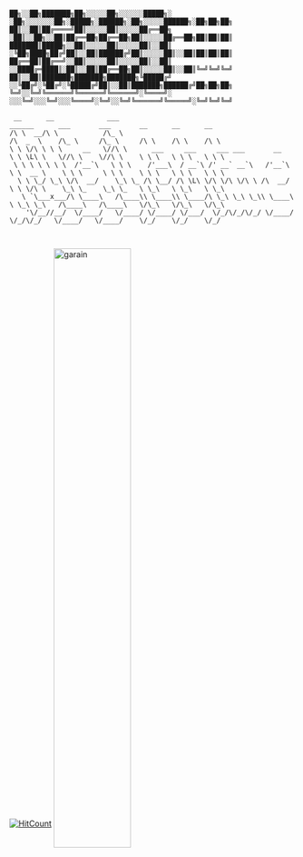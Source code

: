 ```

██╗░░██╗███████╗██╗░░░░░██╗░░░░░░█████╗░  ░██╗░░░░░░░██╗░█████╗░██████╗░██╗░░░░░██████╗░██╗██╗██╗
██║░░██║██╔════╝██║░░░░░██║░░░░░██╔══██╗  ░██║░░██╗░░██║██╔══██╗██╔══██╗██║░░░░░██╔══██╗██║██║██║
███████║█████╗░░██║░░░░░██║░░░░░██║░░██║  ░╚██╗████╗██╔╝██║░░██║██████╔╝██║░░░░░██║░░██║██║██║██║
██╔══██║██╔══╝░░██║░░░░░██║░░░░░██║░░██║  ░░████╔═████║░██║░░██║██╔══██╗██║░░░░░██║░░██║╚═╝╚═╝╚═╝
██║░░██║███████╗███████╗███████╗╚█████╔╝  ░░╚██╔╝░╚██╔╝░╚█████╔╝██║░░██║███████╗██████╔╝██╗██╗██╗
╚═╝░░╚═╝╚══════╝╚══════╝╚══════╝░╚════╝░  ░░░╚═╝░░░╚═╝░░░╚════╝░╚═╝░░╚═╝╚══════╝╚═════╝░╚═╝╚═╝╚═╝

 __      __             ___                                                       ______      ___       ___       __      __      __     
/\ \  __/\ \           /\_ \                                                     /\  _  \    /\_ \     /\_ \     /\ \    /\ \    /\ \    
\ \ \/\ \ \ \     __   \//\ \      ___     ___     ___ ___       __              \ \ \L\ \   \//\ \    \//\ \    \ \ \   \ \ \   \ \ \   
 \ \ \ \ \ \ \  /'__`\   \ \ \    /'___\  / __`\ /' __` __`\   /'__`\             \ \  __ \    \ \ \     \ \ \    \ \ \   \ \ \   \ \ \  
  \ \ \_/ \_\ \/\  __/    \_\ \_ /\ \__/ /\ \L\ \/\ \/\ \/\ \ /\  __/              \ \ \/\ \    \_\ \_    \_\ \_   \ \_\   \ \_\   \ \_\ 
   \ `\___x___/\ \____\   /\____\\ \____\\ \____/\ \_\ \_\ \_\\ \____\              \ \_\ \_\   /\____\   /\____\   \/\_\   \/\_\   \/\_\
    '\/__//__/  \/____/   \/____/ \/____/ \/___/  \/_/\/_/\/_/ \/____/               \/_/\/_/   \/____/   \/____/    \/_/    \/_/    \/_/
                                                                                                                                         
                                                                                                                                         
```
[![HitCount](http://hits.dwyl.com/garain/garain.svg)](http://hits.dwyl.com/garain/garain)
<img align="center" width="52%"  src="https://github-readme-stats.vercel.app/api?username=garain&show_icons=true&hide_border=true" alt="garain" />

<!--
**garain/garain** is a ✨ _special_ ✨ repository because its `README.md` (this file) appears on your GitHub profile.

Here are some ideas to get you started:

- 🔭 I’m currently working on ...
- 🌱 I’m currently learning ...
- 👯 I’m looking to collaborate on ...
- 🤔 I’m looking for help with ...
- 💬 Ask me about ...
- 📫 How to reach me: ...
- 😄 Pronouns: ...
- ⚡ Fun fact: ...
-->

